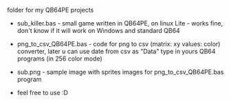 folder for my QB64PE projects
- sub_killer.bas - small game written in QB64PE, on linux Lite - works fine, don't know if it will work on Windows and standard QB64
- png_to_csv_QB64PE.bas - code for png to csv (matrix: xy values: color) converter, later u can use date from csv as "Data" type in yours QB64 programs (in 256 color mode)
- sub.png - sample image with sprites images for png_to_csv_QB64PE.bas program

- feel free to use :D
